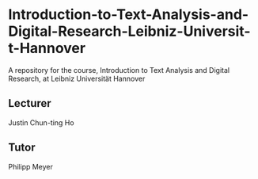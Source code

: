 # Introduction-to-Text-Analysis-and-Digital-Research-Leibniz-Universit-t-Hannover

A repository for the course, Introduction to Text Analysis and Digital Research, at Leibniz Universität Hannover

## Lecturer
Justin Chun-ting Ho
## Tutor
Philipp Meyer
